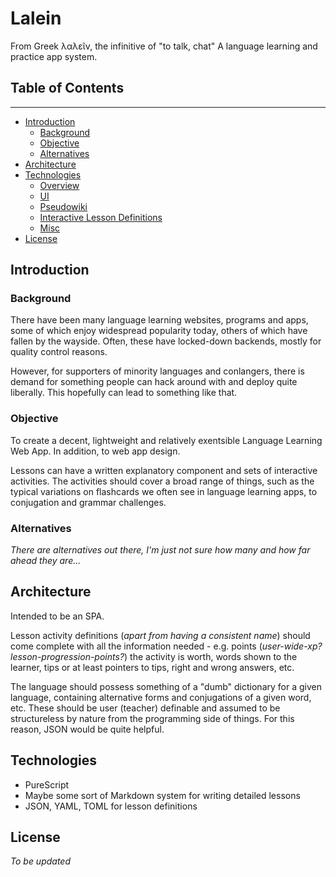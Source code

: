 # Lalein
From Greek λαλεῖν, the infinitive of "to talk, chat"
A language learning and practice app system.

## Table of Contents
----
* [Introduction](#introduction)
  * [Background](#background)
  * [Objective](#objective)
  * [Alternatives](#alternatives)
* [Architecture](#architecture)
* [Technologies](#technologies)
  * [Overview](#overview)
  * [UI](#ui)
  * [Pseudowiki](#pseudowiki)
  * [Interactive Lesson Definitions](#interactive-lesson-definitions)
  * [Misc](#misc)
* [License](#license)

## Introduction
### Background
There have been many language learning websites, programs and apps, some of which enjoy widespread popularity today, others of which have fallen by the wayside. Often, these have locked-down backends, mostly for quality control reasons.

However, for supporters of minority languages and conlangers, there is demand for something people can hack around with and deploy quite liberally. This hopefully can lead to something like that.

### Objective
To create a decent, lightweight and relatively exentsible Language Learning Web App. In addition, to web app design.

Lessons can have a written explanatory component and sets of interactive activities. The activities should cover a broad range of things, such as the typical variations on flashcards we often see in language learning apps, to conjugation and grammar challenges.

### Alternatives
*There are alternatives out there, I'm just not sure how many and how far ahead they are...*

## Architecture
Intended to be an SPA.

Lesson activity definitions (*apart from having a consistent name*) should come complete with all the information needed - e.g. points (*user-wide-xp? lesson-progression-points?*) the activity is worth, words shown to the learner, tips or at least pointers to tips, right and wrong answers, etc.

The language should possess something of a "dumb" dictionary for a given language, containing alternative forms and conjugations of a given word, etc. These should be user (teacher) definable and assumed to be structureless by nature from the programming side of things. For this reason, JSON would be quite helpful.

## Technologies
* PureScript
* Maybe some sort of Markdown system for writing detailed lessons
* JSON, YAML, TOML for lesson definitions

## License
*To be updated*